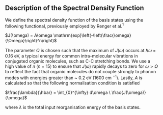 ## Description of the Spectral Density Function

We define the spectral density function of the basis states using the following functional, previously employed by Renger et al.$^{1}$

$J(\omega) = A\omega \mathrm{exp}\left(-\left(\frac{\omega}{\Omega}\right)^n\right)$

The parameter $\Omega$ is chosen such that the maximum of $J(\omega)$ occurs at $\hbar\omega$ = 0.16 eV, a typical energy for common intra-molecular vibrations in conjugated organic molecules, such as C-C stretching bonds. We use a high value of $n$ ($n$ = 15) to ensure that $J(\omega)$ rapidly decays to zero for $\omega > \Omega$ to reflect the fact that organic molecules do not couple strongly to phonon modes with energies greater than ~ 0.2 eV (1600 cm $^{-1}$). Lastly, $A$ is calculated so that the following normalisation condition is satisfied

$\frac{\lambda}{\hbar} = \int_{0}^{\infty} d\omega \ \frac{J(\omega)}{\omega}$

where $\lambda$ is the total input reorganisation energy of the basis states. 
